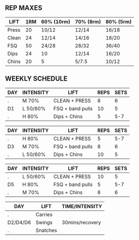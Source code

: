 ## REP MAXES
LIFT | 1RM | 60% (10rm) | 70% (8rm) | 80% (5rm)
--|--|--|--|--
Press | 20 | 10/12 | 12/14 | 16/18
Clean | 24 | 12/14 | 14/16 | 18/20
FSQ | 50 | 24/28 | 28/32 | 36/40
Dips | 24 | 10 | 12/14 | 16/20
Chins | 20 | 5 | 5/7.5 | 10/12 

## WEEKLY SCHEDULE

DAY | INTENSITY | LIFT | REPS | SETS
--|--|--|--|--
. | M 70% | CLEAN + PRESS | 8 | 6
D1 | L 50/60% | FSQ + band pulls | 10 | 5
. | H 80% | Dips + Chins | 5 | 5-7


DAY | INTENSITY | LIFT | REPS | SETS
--|--|--|--|--
. | H 80% | CLEAN + PRESS | 5 | 5-7
D3 | M 70% | FSQ + band pulls | 8 | 6
. | L 50/60% | Dips + Chins | 10 | 5


DAY | INTENSITY | LIFT | REPS | SETS
--|--|--|--|--
. | L 50/60% | CLEAN + PRESS | 10 | 5
D5 | H 80% | FSQ + band pulls | 5 | 5-7
. | M 70% | Dips + Chins | 8 | 6


DAY | LIFT | TIME/INTENSITY
--|--|--
. | Carries |
D2/D4/D6 | Swings | 30mins/recovery
. | Snatches |
